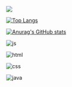 <!--
**lseongmi/lseongmi** is a ✨ _special_ ✨ repository because its `README.md` (this file) appears on your GitHub profile.

Here are some ideas to get you started:

- 🔭 I’m currently working on ...
- 🌱 I’m currently learning ...
- 👯 I’m looking to collaborate on ...
- 🤔 I’m looking for help with ...
- 💬 Ask me about ...
- 📫 How to reach me: ...
- 😄 Pronouns: ...
- ⚡ Fun fact: ...
-->


<img src="https://capsule-render.vercel.app/api?type=waving&color=AFEEEE&height=150&section=header" />

[![Top Langs](https://github-readme-stats.vercel.app/api/top-langs/?username=lseongmi)](https://github.com/anuraghazra/github-readme-stats)

[![Anurag's GitHub stats](https://github-readme-stats.vercel.app/api?username=lseongmi)](https://github.com/anuraghazra/github-readme-stats)

![js](https://img.shields.io/badge/JavaScript-F7DF1E?style=for-the-badge&logo=JavaScript&logoColor=white)

![html](https://img.shields.io/badge/HTML5-F7DF1E?style=for-the-badge&logo=JavaScript&logoColor=white)

![css](https://img.shields.io/badge/CSS-F7DF1E?style=for-the-badge&logo=JavaScript&logoColor=white)

![java](https://img.shields.io/badge/JAVA-F7DF1E?style=for-the-badge&logo=JavaScript&logoColor=white)


